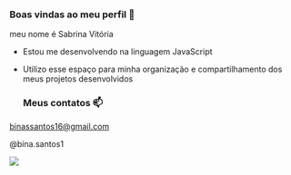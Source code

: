 ### Boas vindas ao meu perfil 💙

meu nome é Sabrina Vitória 

- Estou me desenvolvendo na linguagem JavaScript 
- Utilizo esse espaço para minha organização e compartilhamento dos meus projetos desenvolvidos

  ### Meus contatos 📫
  
binassantos16@gmail.com 

@bina.santos1 


![](https://media.tenor.com/zVvViQKqa0MAAAAi/psybirdb1oom.gif)
